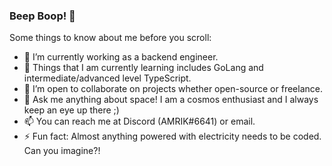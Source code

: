 ### Beep Boop! 👋

Some things to know about me before you scroll:

- 🔭 I’m currently working as a backend engineer.
- 🌱 Things that I am currently learning includes GoLang and intermediate/advanced level TypeScript.
- 👯 I’m open to collaborate on projects whether open-source or freelance.
- 💬 Ask me anything about space! I am a cosmos enthusiast and I always keep an eye up there ;)  
- 📫 You can reach me at Discord (AMRIK#6641) or email.
- ⚡ Fun fact: Almost anything powered with electricity needs to be coded. Can you imagine?!


